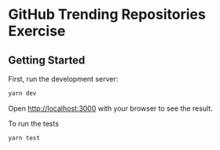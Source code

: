 # GitHub Trending Repositories Exercise

## Getting Started

First, run the development server:

```bash
yarn dev
```

Open [http://localhost:3000](http://localhost:3000) with your browser to see the result.

To run the tests

```bash
yarn test
```
